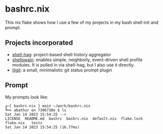 # bashrc.nix
This nix flake shows how I use a few of my projects in my bash shell init and prompt.

## Projects incorporated
- [shell-hag](https://github.com/abathur/shell-hag): project-based shell history aggregator
- [shellswain](https://github.com/abathur/shellswain): enables simple, neighborly, event-driven shell profile modules. It is pulled in via shell-hag, but I also use it directly.
- [lilgit](https://github.com/abathur/lilgit): a small, minimalistic git status prompt plugin

## Prompt

My prompts look like:

```
╓─[ bashrc.nix ] main ~/work/bashrc.nix
╚═> abathur on 7306738e $ ls
Sat Jan 14 2023 15:54:25 -->
LICENSE  README.md  bashrc  bashrc.nix  default.nix  flake.lock  flake.nix   tests
Sat Jan 14 2023 15:54:25 (16.77ms)
```
